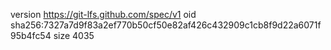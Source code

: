 version https://git-lfs.github.com/spec/v1
oid sha256:7327a7d9f83a2ef770b50cf50e82af426c432909c1cb8f9d22a6071f95b4fc54
size 4035
